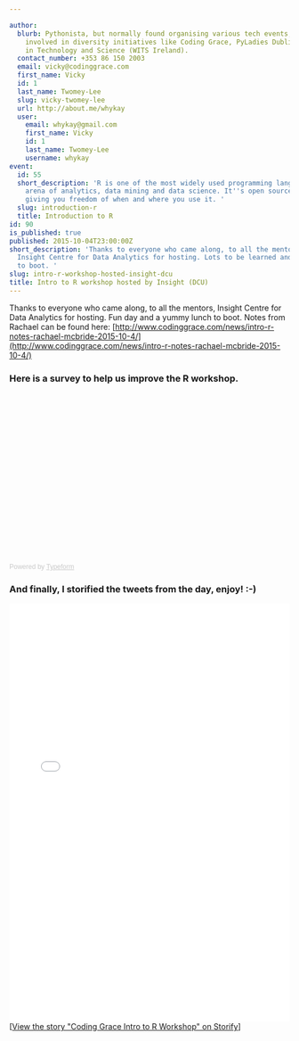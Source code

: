 ```yaml
---

author:
  blurb: Pythonista, but normally found organising various tech events, and now heavily
    involved in diversity initiatives like Coding Grace, PyLadies Dublin, and Women
    in Technology and Science (WITS Ireland).
  contact_number: +353 86 150 2003
  email: vicky@codinggrace.com
  first_name: Vicky
  id: 1
  last_name: Twomey-Lee
  slug: vicky-twomey-lee
  url: http://about.me/whykay
  user:
    email: whykay@gmail.com
    first_name: Vicky
    id: 1
    last_name: Twomey-Lee
    username: whykay
event:
  id: 55
  short_description: 'R is one of the most widely used programming language in the
    arena of analytics, data mining and data science. It''s open source and cross-platform,
    giving you freedom of when and where you use it. '
  slug: introduction-r
  title: Introduction to R
id: 90
is_published: true
published: 2015-10-04T23:00:00Z
short_description: 'Thanks to everyone who came along, to all the mentors, and to
  Insight Centre for Data Analytics for hosting. Lots to be learned and a yummy lunch
  to boot. '
slug: intro-r-workshop-hosted-insight-dcu
title: Intro to R workshop hosted by Insight (DCU)
---
```


Thanks to everyone who came along, to all the mentors, Insight Centre for Data Analytics for hosting. Fun day and a yummy lunch to boot. Notes from Rachael can be found here: [http://www.codinggrace.com/news/intro-r-notes-rachael-mcbride-2015-10-4/](http://www.codinggrace.com/news/intro-r-notes-rachael-mcbride-2015-10-4/)

### Here is a survey to help us improve the R workshop.

<!-- Change the width and height values to suit you best -->
<div class="typeform-widget" data-url="https://codinggrace.typeform.com/to/rHnLoR" data-text="R Workshop Feedback" style="width:100%;height:300px;"></div>
<script>(function(){var qs,js,q,s,d=document,gi=d.getElementById,ce=d.createElement,gt=d.getElementsByTagName,id='typef_orm',b='https://s3-eu-west-1.amazonaws.com/share.typeform.com/';if(!gi.call(d,id)){js=ce.call(d,'script');js.id=id;js.src=b+'widget.js';q=gt.call(d,'script')[0];q.parentNode.insertBefore(js,q)}})()</script>

<div style="font-family: Sans-Serif;font-size: 12px;color: #999;opacity: 0.5; padding-top: 5px;">Powered by <a href="http://www.typeform.com/?utm_campaign=typeform_rHnLoR&amp;utm_source=website&amp;utm_medium=typeform&amp;utm_content=typeform-embedded&amp;utm_term=English" style="color: #999" target="_blank">Typeform</a></div>

### And finally, I storified the tweets from the day, enjoy! :-)

<div class="storify"><iframe src="//storify.com/whykay/coding-grace-intro-to-r-workshop/embed?header=false" width="100%" height="750" frameborder="no" allowtransparency="true"></iframe><script src="//storify.com/whykay/coding-grace-intro-to-r-workshop.js?header=false"></script><noscript>[<a href="//storify.com/whykay/coding-grace-intro-to-r-workshop" target="_blank">View the story "Coding Grace Intro to R Workshop" on Storify</a>]</noscript></div>
